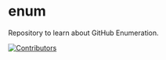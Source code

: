 # enum
Repository to learn about GitHub Enumeration.









[![Contributors](https://img.shields.io/badge/Contributors-2-brightgreen)](https://github.com/EurydiceCorp/enum/graphs/contributors)
